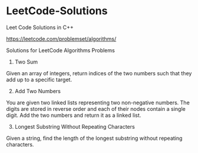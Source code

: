 # LeetCode-Solutions
Leet Code Solutions in C++

https://leetcode.com/problemset/algorithms/

Solutions for LeetCode Algorithms Problems

1) Two Sum

Given an array of integers, return indices of the two numbers such that they add up to a specific target.

2) Add Two Numbers

You are given two linked lists representing two non-negative numbers. The digits are stored in reverse order and each of their nodes contain a single digit. Add the two numbers and return it as a linked list.

3) Longest Substring Without Repeating Characters

Given a string, find the length of the longest substring without repeating characters.
